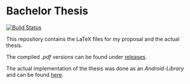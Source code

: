 # Bachelor Thesis

[![Build Status](https://travis-ci.org/pstens/BachelorThesis.svg?branch=master)](https://travis-ci.org/pstens/BachelorThesis)

This repository contains the LaTeX files for my proposal and the actual thesis.

The compiled *.pdf* versions can be found under [releases](https://github.com/pstens/BachelorThesis/releases).

The actual implementation of the thesis was done as an *Android-Library* and can be found [here](https://github.com/pstens/MeasureImageView).
